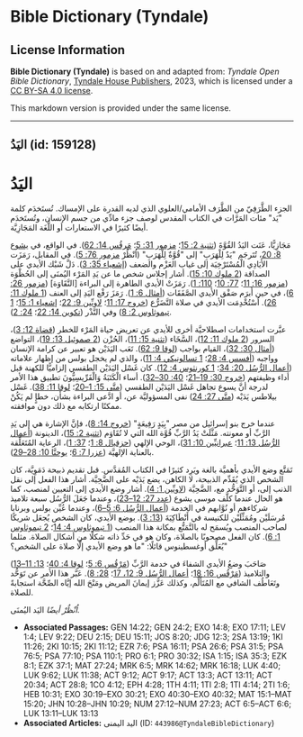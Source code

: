 # Bible Dictionary (Tyndale)

## License Information

**Bible Dictionary (Tyndale)** is based on and adapted from: _Tyndale Open Bible Dictionary_, [Tyndale House Publishers](https://tyndaleopenresources.com/), 2023, which is licensed under a [CC BY-SA 4.0 license](https://creativecommons.org/licenses/by-sa/4.0/legalcode.en).

This markdown version is provided under the same license.



--------------------------------

## اليَدُ (id: 159128)

اليَدُ
======

الجزء الطَّرَفِيّ من الطَّرَف الأمامي/العلوي الذي لديه القدرة على الإمساك. تُستَخدَم كلمة "يَد" مئات المَرَّات في الكتاب المقدس لوصف جزء مادِّي من جسم الإنسان، وتُستَخدَم أيضًا كثيرًا في الاستعارات أو اللُّغَة المَجَازِيَّة.

مَجَازِيًّا، عَنَت اليَدُ القُوَّةَ ([تثنية 2: 15](https://ref.ly/Deut2:15)؛ [مزمور 31: 5](https://ref.ly/Ps31:5)؛ [مَرقُس 14: 62](https://ref.ly/Mark14:62)). في الواقع، في [يشوع 8: 20](https://ref.ly/Josh8:20)، تُتَرجَم "يَدٌ لِلْهَرَبِ" إلى "قُوَّةٌ لِلْهَرَبِ" (اُنْظُرْ [مزمور 76: 5](https://ref.ly/Ps76:5)). في المقابل، رَمَزَت الأَيَادِي الْمُسْتَرْخِيَة إلى غياب العَزْم والضعف ([إشعياء 35: 3](https://ref.ly/Isa35:3)). دَلَّ شَبْك الأيدي على الصداقة ([2 ملوك 10: 15](https://ref.ly/2Kgs10:15)). أشار إجلاس شخص ما عن يَدِ المَرْء اليُمنَى إلى الحُظْوَة ([مزمور 16: 11](https://ref.ly/Ps16:11)؛ [77: 10](https://ref.ly/Ps77:10)؛ [110: 1](https://ref.ly/Ps110:1)). رَمَزَتْ الأيدي الطاهرة إلى البراءة \[النَّقَاوَة] ([مزمور 26: 6](https://ref.ly/Ps26:6))، في حين أَبرَم صَفْق الأيدي الصَّفَقَات ([أمثال 6: 1](https://ref.ly/Prov6:1)). رَمَزَ رَفْع اليَدِ إلى العنف ([1 ملوك 11: 26](https://ref.ly/1Kgs11:26)). اُسْتُخْدِمَت الأيدي في صلاة التَّضَرُّع ([خروج 17: 11](https://ref.ly/Exod17:11)؛ [لاويِّين 9: 22](https://ref.ly/Lev9:22)؛ [إشعياء 1: 15](https://ref.ly/Isa1:15)؛ [1 تيموثاوس 2: 8](https://ref.ly/1Tim2:8)) وفي النَّذْر ([تكوين 14: 22](https://ref.ly/Gen14:22)؛ [24: 2](https://ref.ly/Gen24:2)).

عبَّرت استخدامات اصطلاحيَّة أخرى للأيدي عن تعريض حياة المَرْء للخطر ([قضاة 12: 3](https://ref.ly/Judg12:3))، السرور ([2 ملوك 11: 12](https://ref.ly/2Kgs11:12))، السَّخَاء ([تثنية 15: 11](https://ref.ly/Deut15:11))، الحُزْن ([2 صموئيل 13: 19](https://ref.ly/2Sam13:19))، التواضع ([أمثال 30: 32](https://ref.ly/Prov30:32))، القيام بواجب ([لوقا 9: 62](https://ref.ly/Luke9:62)). تَعَب اليَدَيْن هو تعبير عن كرامة الإنسان وواجبه ([أفسس 4: 28](https://ref.ly/Eph4:28)؛ [1 تسالونيكي 4: 11](https://ref.ly/1Thess4:11))، والذي لم يخجل بولس من إظهار علاماته ([أعمال الرُّسُل 20: 34](https://ref.ly/Acts20:34)؛ [1 كورنثوس 4: 12](https://ref.ly/1Cor4:12)). كان غَسْل اليَدَيْن الطقسي إلزاميًّا للكهنة قبل أداء وظيفتهم ([خروج 30: 19–21](https://ref.ly/Exod30:19-Exod30:21)؛ [40: 30–32](https://ref.ly/Exod40:30-Exod40:32)). أساء الْكَتَبَةُ وَالْفَرِّيسِيُّونَ تطبيق هذا الأمر لدرجة أنَّ يسوع تجاهل غَسْل اليَدَيْن الطقسي ([متَّى 15: 1–20](https://ref.ly/Matt15:1-Matt15:20)؛ [لوقا 11: 38](https://ref.ly/Luke11:38)). غَسْل بيلاطس يَدَيْه ([متَّى 27: 24](https://ref.ly/Matt27:24)) نفى المسؤوليَّة عن، أو ادَّعى البراءة بشأن، خطإٍ لم يَكُنْ ممكنًا ارتكابه مع ذلك دون موافقته.

عندما خرج بنو إسرائيل من مصر "بِيَدٍ رَفِيعَةٍ" ([خروج 14: 8](https://ref.ly/Exod14:8))، فإنَّ الإشارة هي إلى يَدِ الرَّبِّ أو معونته. مَثَّلَتْ يَدُ الرَّبِّ قُوَّة الله التي لا تُقَاوَم ([تثنية 2: 15](https://ref.ly/Deut2:15))، الدينونة ([أعمال الرُّسُل 13: 11](https://ref.ly/Acts13:11)؛ [عبرانيِّين 10: 31](https://ref.ly/Heb10:31))، الوحي الإلهي ([حزقيال 8: 1](https://ref.ly/Ezek8:1)؛ [37: 1](https://ref.ly/Ezek37:1))، الرعاية المُتَعَلِّقة بالعناية الإلهيَّة ([عزرا 7: 6](https://ref.ly/Ezra7:6)؛ [يوحنَّا 10: 28–29](https://ref.ly/John10:28-John10:29)).

تَمَتَّع وضع الأيدي بأهميَّة بالغة ويَرِد كثيرًا في الكتاب المُقدَّس. قبل تقديم ذبيحة دَمَوِيَّة، كان الشخص الذي يُقَدِّم الذبيحة، لا الكاهن، يضع يَدَيْه على الضَّحِيَّة. أشار هذا الفعل إلى نقل الذنب إلى، أو التَّوَحُّد مع، الضَّحِيَّة ([لاويِّين 1: 4](https://ref.ly/Lev1:4)). أشار وضع الأيدي إلى التعيين لمنصب، كما هو الحال عندما كلَّف موسى يشوع ([عدد 27: 12–23](https://ref.ly/Num27:12-Num27:23))، وعندما جَعَلَ الرُّسُل سبعة تلاميذ شركاءهم أو نُوَّابهم في الخدمة ([أعمال الرُّسُل 6: 5–6](https://ref.ly/Acts6:5-Acts6:6))، وعندما عُيِّن بولس وبرنابا مُرسَلَيْن ومُمَثِّلَيْن للكنيسة في أَنْطَاكِيَةَ ([13: 3](https://ref.ly/Acts13:3)). بوضع الأيدي، كان الشخص يُجعَل شريكًا لصاحب المنصب ويُسمَح له بالتَّمَتُّع بمكانة هذا المنصب ([1 تيموثاوس 4: 14](https://ref.ly/1Tim4:14)؛ [2 تيموثاوس 1: 6](https://ref.ly/2Tim1:6)). كان الفعل مصحوبًا بالصلاة، وكان هو في حَدِّ ذاته شكلًا من أشكال الصلاة. مثلما يُعَلِّق أوغسطينوس قائلًا: "ما هو وضع الأيدي إلَّا صلاة على الشخص؟"

صَاحَبَ وضعُ الأيدي الشفاءَ في خدمة الرَّبِّ ([مَرْقُس 6: 5](https://ref.ly/Mark6:5)؛ [لوقا 4: 40](https://ref.ly/Luke4:40)؛ [13: 11–13](https://ref.ly/Luke13:11-Luke13:13)) والتلاميذ ([مَرْقُس 16: 18](https://ref.ly/Mark16:18)؛ [أعمال الرُّسُل 9: 12، 17](https://ref.ly/Acts9:12)؛ [28: 8](https://ref.ly/Acts28:8)). عَبَّر هذا الأمر عن تَوَحُّد وتَعَاطُف الشافي مع المُتَأَلِّم، وكذلك عَزَّز إيمانَ المريض ومَنْحَ الله إيَّاه الصِّحَّة استجابةً للصلاة.

*اُنْظُرْ أيضًا* اليَد اليُمنَى.

* **Associated Passages:** GEN 14:22; GEN 24:2; EXO 14:8; EXO 17:11; LEV 1:4; LEV 9:22; DEU 2:15; DEU 15:11; JOS 8:20; JDG 12:3; 2SA 13:19; 1KI 11:26; 2KI 10:15; 2KI 11:12; EZR 7:6; PSA 16:11; PSA 26:6; PSA 31:5; PSA 76:5; PSA 77:10; PSA 110:1; PRO 6:1; PRO 30:32; ISA 1:15; ISA 35:3; EZK 8:1; EZK 37:1; MAT 27:24; MRK 6:5; MRK 14:62; MRK 16:18; LUK 4:40; LUK 9:62; LUK 11:38; ACT 9:12; ACT 9:17; ACT 13:3; ACT 13:11; ACT 20:34; ACT 28:8; 1CO 4:12; EPH 4:28; 1TH 4:11; 1TI 2:8; 1TI 4:14; 2TI 1:6; HEB 10:31; EXO 30:19–EXO 30:21; EXO 40:30–EXO 40:32; MAT 15:1–MAT 15:20; JHN 10:28–JHN 10:29; NUM 27:12–NUM 27:23; ACT 6:5–ACT 6:6; LUK 13:11–LUK 13:13
* **Associated Articles:** اليد اليمنى (ID: `443986@TyndaleBibleDictionary`)

